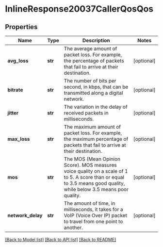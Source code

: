 # InlineResponse20037CallerQosQos

## Properties
Name | Type | Description | Notes
------------ | ------------- | ------------- | -------------
**avg_loss** | **str** | The average amount of packet loss. For example, the percentage of packets that fail to arrive at their destination. | [optional] 
**bitrate** | **str** | The number of bits per second, in kbps, that can be transmitted along a digital network. | [optional] 
**jitter** | **str** | The variation in the delay of received packets in milliseconds. | [optional] 
**max_loss** | **str** | The maximum amount of packet loss. For example, the maximum percentage of packets that fail to arrive at their destination. | [optional] 
**mos** | **str** | The MOS (Mean Opinion Score).  MOS measures voice quality on a scale of 1 to 5. A score than or equal to 3.5 means good quality, while below 3.5 means poor quality. | [optional] 
**network_delay** | **str** | The amount of time, in milliseconds, it takes for a VoIP (Voice Over IP) packet to travel from one point to another. | [optional] 

[[Back to Model list]](../README.md#documentation-for-models) [[Back to API list]](../README.md#documentation-for-api-endpoints) [[Back to README]](../README.md)

